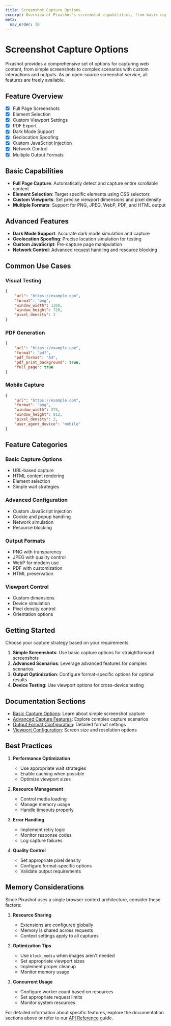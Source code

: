 ```yaml
---
title: Screenshot Capture Options
excerpt: Overview of Pixashot's screenshot capabilities, from basic captures to advanced customization features.
meta:
  nav_order: 30
---
```


# Screenshot Capture Options

Pixashot provides a comprehensive set of options for capturing web content, from simple screenshots to complex scenarios with custom interactions and outputs. As an open-source screenshot service, all features are freely available.

## Feature Overview

- [x] Full Page Screenshots
- [x] Element Selection
- [x] Custom Viewport Settings
- [x] PDF Export
- [x] Dark Mode Support
- [x] Geolocation Spoofing
- [x] Custom JavaScript Injection
- [x] Network Control
- [x] Multiple Output Formats

## Basic Capabilities

- **Full Page Capture**: Automatically detect and capture entire scrollable content
- **Element Selection**: Target specific elements using CSS selectors
- **Custom Viewports**: Set precise viewport dimensions and pixel density
- **Multiple Formats**: Support for PNG, JPEG, WebP, PDF, and HTML output

## Advanced Features

- **Dark Mode Support**: Accurate dark mode simulation and capture
- **Geolocation Spoofing**: Precise location simulation for testing
- **Custom JavaScript**: Pre-capture page manipulation
- **Network Control**: Advanced request handling and resource blocking

## Common Use Cases

### Visual Testing
```json
{
    "url": "https://example.com",
    "format": "png",
    "window_width": 1280,
    "window_height": 720,
    "pixel_density": 2
}
```

### PDF Generation
```json
{
    "url": "https://example.com",
    "format": "pdf",
    "pdf_format": "A4",
    "pdf_print_background": true,
    "full_page": true
}
```

### Mobile Capture
```json
{
    "url": "https://example.com",
    "format": "png",
    "window_width": 375,
    "window_height": 812,
    "pixel_density": 2,
    "user_agent_device": "mobile"
}
```

## Feature Categories

### Basic Capture Options
- URL-based capture
- HTML content rendering
- Element selection
- Simple wait strategies

### Advanced Configuration
- Custom JavaScript injection
- Cookie and popup handling
- Network simulation
- Resource blocking

### Output Formats
- PNG with transparency
- JPEG with quality control
- WebP for modern use
- PDF with customization
- HTML preservation

### Viewport Control
- Custom dimensions
- Device simulation
- Pixel density control
- Orientation options

## Getting Started

Choose your capture strategy based on your requirements:

1. **Simple Screenshots**: Use basic capture options for straightforward screenshots
2. **Advanced Scenarios**: Leverage advanced features for complex scenarios
3. **Output Optimization**: Configure format-specific options for optimal results
4. **Device Testing**: Use viewport options for cross-device testing

## Documentation Sections

- [Basic Capture Options](basic-capture.md): Learn about simple screenshot capture
- [Advanced Capture Features](advanced-capture.md): Explore complex capture scenarios
- [Output Format Configuration](output-formats.md): Detailed format settings
- [Viewport Configuration](viewport-options.md): Screen size and resolution options

## Best Practices

1. **Performance Optimization**
    - Use appropriate wait strategies
    - Enable caching when possible
    - Optimize viewport sizes

2. **Resource Management**
    - Control media loading
    - Manage memory usage
    - Handle timeouts properly

3. **Error Handling**
    - Implement retry logic
    - Monitor response codes
    - Log capture failures

4. **Quality Control**
    - Set appropriate pixel density
    - Configure format-specific options
    - Validate output requirements

## Memory Considerations

Since Pixashot uses a single browser context architecture, consider these factors:

1. **Resource Sharing**
    - Extensions are configured globally
    - Memory is shared across requests
    - Context settings apply to all captures

2. **Optimization Tips**
    - Use `block_media` when images aren't needed
    - Set appropriate viewport sizes
    - Implement proper cleanup
    - Monitor memory usage

3. **Concurrent Usage**
    - Configure worker count based on resources
    - Set appropriate request limits
    - Monitor system resources

For detailed information about specific features, explore the documentation sections above or refer to our [API Reference](../api-reference/index.md) guide.